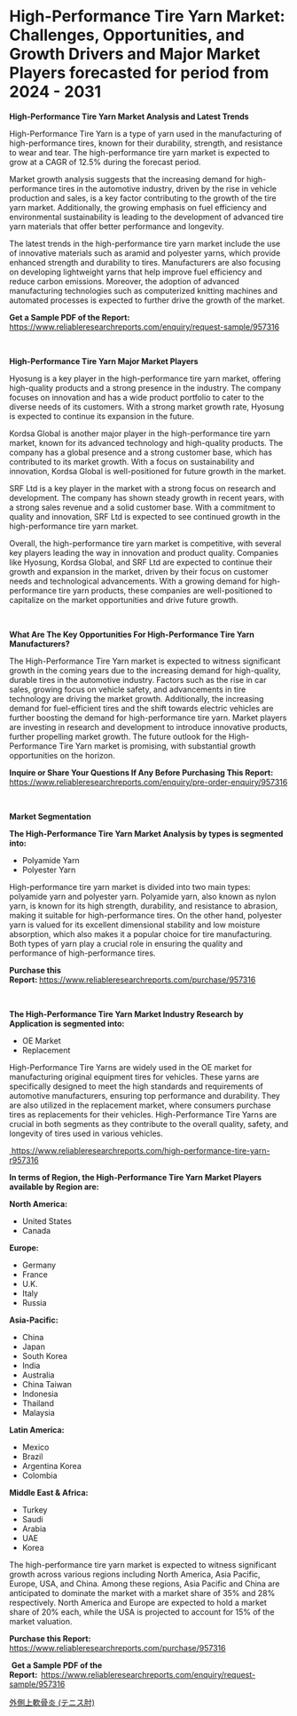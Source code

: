 <p><h1>High-Performance Tire Yarn Market: Challenges, Opportunities, and Growth Drivers and Major Market Players forecasted for period from 2024 - 2031</h1></p><p><strong>High-Performance Tire Yarn Market Analysis and Latest Trends</strong></p>
<p><p>High-Performance Tire Yarn is a type of yarn used in the manufacturing of high-performance tires, known for their durability, strength, and resistance to wear and tear. The high-performance tire yarn market is expected to grow at a CAGR of 12.5% during the forecast period. </p><p>Market growth analysis suggests that the increasing demand for high-performance tires in the automotive industry, driven by the rise in vehicle production and sales, is a key factor contributing to the growth of the tire yarn market. Additionally, the growing emphasis on fuel efficiency and environmental sustainability is leading to the development of advanced tire yarn materials that offer better performance and longevity.</p><p>The latest trends in the high-performance tire yarn market include the use of innovative materials such as aramid and polyester yarns, which provide enhanced strength and durability to tires. Manufacturers are also focusing on developing lightweight yarns that help improve fuel efficiency and reduce carbon emissions. Moreover, the adoption of advanced manufacturing technologies such as computerized knitting machines and automated processes is expected to further drive the growth of the market.</p></p>
<p><strong>Get a Sample PDF of the Report:&nbsp;</strong> <a href="https://www.reliableresearchreports.com/enquiry/request-sample/957316">https://www.reliableresearchreports.com/enquiry/request-sample/957316</a></p>
<p>&nbsp;</p>
<p><strong>High-Performance Tire Yarn Major Market Players</strong></p>
<p><p>Hyosung is a key player in the high-performance tire yarn market, offering high-quality products and a strong presence in the industry. The company focuses on innovation and has a wide product portfolio to cater to the diverse needs of its customers. With a strong market growth rate, Hyosung is expected to continue its expansion in the future.</p><p>Kordsa Global is another major player in the high-performance tire yarn market, known for its advanced technology and high-quality products. The company has a global presence and a strong customer base, which has contributed to its market growth. With a focus on sustainability and innovation, Kordsa Global is well-positioned for future growth in the market.</p><p>SRF Ltd is a key player in the market with a strong focus on research and development. The company has shown steady growth in recent years, with a strong sales revenue and a solid customer base. With a commitment to quality and innovation, SRF Ltd is expected to see continued growth in the high-performance tire yarn market.</p><p>Overall, the high-performance tire yarn market is competitive, with several key players leading the way in innovation and product quality. Companies like Hyosung, Kordsa Global, and SRF Ltd are expected to continue their growth and expansion in the market, driven by their focus on customer needs and technological advancements. With a growing demand for high-performance tire yarn products, these companies are well-positioned to capitalize on the market opportunities and drive future growth.</p></p>
<p>&nbsp;</p>
<p><strong>What Are The Key Opportunities For High-Performance Tire Yarn Manufacturers?</strong></p>
<p><p>The High-Performance Tire Yarn market is expected to witness significant growth in the coming years due to the increasing demand for high-quality, durable tires in the automotive industry. Factors such as the rise in car sales, growing focus on vehicle safety, and advancements in tire technology are driving the market growth. Additionally, the increasing demand for fuel-efficient tires and the shift towards electric vehicles are further boosting the demand for high-performance tire yarn. Market players are investing in research and development to introduce innovative products, further propelling market growth. The future outlook for the High-Performance Tire Yarn market is promising, with substantial growth opportunities on the horizon.</p></p>
<p><strong>Inquire or Share Your Questions If Any Before Purchasing This Report:</strong> <a href="https://www.reliableresearchreports.com/enquiry/pre-order-enquiry/957316">https://www.reliableresearchreports.com/enquiry/pre-order-enquiry/957316</a></p>
<p>&nbsp;</p>
<p><strong>Market Segmentation</strong></p>
<p><strong>The High-Performance Tire Yarn Market Analysis by types is segmented into:</strong></p>
<p><ul><li>Polyamide Yarn</li><li>Polyester Yarn</li></ul></p>
<p><p>High-performance tire yarn market is divided into two main types: polyamide yarn and polyester yarn. Polyamide yarn, also known as nylon yarn, is known for its high strength, durability, and resistance to abrasion, making it suitable for high-performance tires. On the other hand, polyester yarn is valued for its excellent dimensional stability and low moisture absorption, which also makes it a popular choice for tire manufacturing. Both types of yarn play a crucial role in ensuring the quality and performance of high-performance tires.</p></p>
<p><strong>Purchase this Report:&nbsp;</strong><a href="https://www.reliableresearchreports.com/purchase/957316">https://www.reliableresearchreports.com/purchase/957316</a></p>
<p>&nbsp;</p>
<p><strong>The High-Performance Tire Yarn Market Industry Research by Application is segmented into:</strong></p>
<p><ul><li>OE Market</li><li>Replacement</li></ul></p>
<p><p>High-Performance Tire Yarns are widely used in the OE market for manufacturing original equipment tires for vehicles. These yarns are specifically designed to meet the high standards and requirements of automotive manufacturers, ensuring top performance and durability. They are also utilized in the replacement market, where consumers purchase tires as replacements for their vehicles. High-Performance Tire Yarns are crucial in both segments as they contribute to the overall quality, safety, and longevity of tires used in various vehicles.</p></p>
<p><a href="https://www.reliableresearchreports.com/high-performance-tire-yarn-r957316">&nbsp;https://www.reliableresearchreports.com/high-performance-tire-yarn-r957316</a></p>
<p><strong>In terms of Region, the High-Performance Tire Yarn Market Players available by Region are:</strong></p>
<p>
    <p> <strong> North America: </strong>
        <ul>
            <li>United States</li>
            <li>Canada</li>
        </ul>
        </p> 
    <p> <strong> Europe: </strong>
        <ul>
            <li>Germany</li>
            <li>France</li>
            <li>U.K.</li>
            <li>Italy</li>
            <li>Russia</li>
        </ul>
        </p> 
    <p> <strong> Asia-Pacific: </strong>
        <ul>
            <li>China</li>
            <li>Japan</li>
            <li>South Korea</li>
            <li>India</li>
            <li>Australia</li>
            <li>China Taiwan</li>
            <li>Indonesia</li>
            <li>Thailand</li>
            <li>Malaysia</li>
        </ul>
        </p> 
    <p> <strong> Latin America: </strong>
        <ul>
            <li>Mexico</li>
            <li>Brazil</li>
            <li>Argentina Korea</li>
            <li>Colombia</li>
        </ul>
        </p> 
    <p> <strong> Middle East & Africa: </strong>
        <ul>
            <li>Turkey</li>
            <li>Saudi</li>
            <li>Arabia</li>
            <li>UAE</li>
            <li>Korea</li>
        </ul>
    </p>
    </p>
<p><p>The high-performance tire yarn market is expected to witness significant growth across various regions including North America, Asia Pacific, Europe, USA, and China. Among these regions, Asia Pacific and China are anticipated to dominate the market with a market share of 35% and 28% respectively. North America and Europe are expected to hold a market share of 20% each, while the USA is projected to account for 15% of the market valuation.</p></p>
<p><strong>Purchase this Report: </strong><a href="https://www.reliableresearchreports.com/purchase/957316">https://www.reliableresearchreports.com/purchase/957316</a></p>
<p>&nbsp;<strong>Get a Sample PDF of the Report:&nbsp;&nbsp;</strong><a href="https://www.reliableresearchreports.com/enquiry/request-sample/957316">https://www.reliableresearchreports.com/enquiry/request-sample/957316</a></p>
<p><strong></strong></p>
<p><p><a href="https://github.com/SkylarDaniel70/Market-Research-Report-List-1/blob/main/325200484257.md">外側上軟骨炎 (テニス肘)</a></p></p>